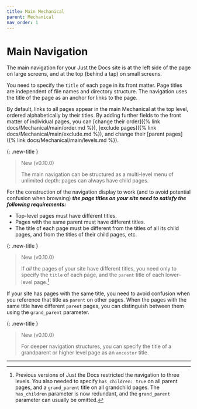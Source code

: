 ```yaml
---
title: Main Mechanical
parent: Mechanical
nav_order: 1
---
```


# Main Navigation

The main navigation for your Just the Docs site is at the left side of the page on large screens, and at the top (behind a tap) on small screens.

You need to specify the `title` of each page in its front matter. Page titles are independent of file names and directory structure. The navigation uses the title of the page as an anchor for links to the page.

By default, links to all pages appear in the main Mechanical at the top level, ordered alphabetically by their titles. By adding further fields to the front matter of individual pages, you can [change their order]({% link docs/Mechanical/main/order.md %}), [exclude pages]({% link docs/Mechanical/main/exclude.md %}), and change their [parent pages]({% link docs/Mechanical/main/levels.md %}).

{: .new-title }
> New (v0.10.0)
>
> The main navigation can be structured as a multi-level menu of unlimited depth:
> pages can always have child pages.

For the construction of the navigation display to work (and to avoid potential confusion when browsing) ***the page titles on your site need to satisfy the following requirements:***

* Top-level pages must have different titles.
* Pages with the same parent must have different titles.
* The title of each page must be different from the titles of all its child pages, and from the titles of their child pages, etc.

{: .new-title }
> New (v0.10.0)
>
> If *all* the pages of your site have different titles, you need only to specify the `title` of each page, and the `parent` title of each lower-level page.[^1]

[^1]: Previous versions of Just the Docs restricted the navigation to three levels. You also needed to specify `has_children: true` on all parent pages, and a `grand_parent` title on all grandchild pages. The `has_children` parameter is now redundant, and the `grand_parent` parameter can usually be omitted.

If your site has pages with the same title, you need to avoid confusion when you reference that title as `parent` on other pages. When the pages with the same title have different `parent` pages, you can distinguish between them using the `grand_parent` parameter.

{: .new-title }
> New (v0.10.0)
>
> For deeper navigation structures, you can specify the title of a grandparent or higher level page as an `ancestor` title.

----
